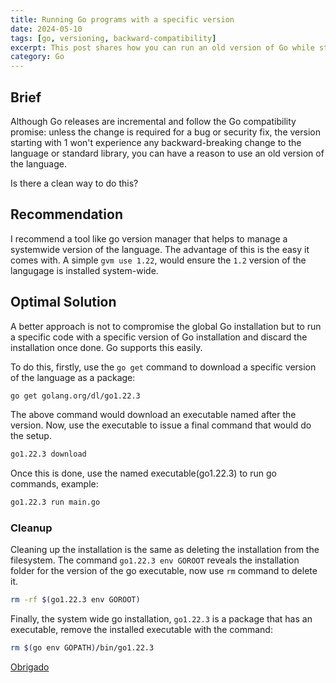 ```yaml
---
title: Running Go programs with a specific version
date: 2024-05-10
tags: [go, versioning, backward-compatibility]
excerpt: This post shares how you can run an old version of Go while still having your machine's default Go - which is newer.
category: Go
---
```


## Brief

Although Go releases are incremental and follow the Go compatibility promise: unless the change is required for a bug or security fix, the version starting with 1 won't experience any backward-breaking change to the language or standard library, you can have a reason to use an old version of the language.

Is there a clean way to do this?

## Recommendation

I recommend a tool like go version manager that helps to manage a systemwide version of the language. The advantage of this is the easy it comes with. A simple `gvm use 1.22`, would ensure the `1.2` version of the langugage is installed system-wide.

## Optimal Solution

A better approach is not to compromise the global Go installation but to run a specific code with a specific version of Go installation and discard the installation once done. Go supports this easily.

To do this, firstly, use the `go get` command to download a specific version of the language as a package:

```bash
go get golang.org/dl/go1.22.3
```

The above command would download an executable named after the version. Now, use the executable to issue a final command that would do the setup.

```bash
go1.22.3 download
```

Once this is done, use the named executable(go1.22.3) to run go commands, example:

```bash
go1.22.3 run main.go
```

### Cleanup

Cleaning up the installation is the same as deleting the installation from the filesystem. The command `go1.22.3 env GOROOT` reveals the installation folder for the version of the go executable, now use `rm` command to delete it.

```bash
rm -rf $(go1.22.3 env GOROOT)
```

Finally, the system wide go installation, `go1.22.3` is a package that has an executable, remove the installed executable with the command:

```bash
rm $(go env GOPATH)/bin/go1.22.3
```

[Obrigado](https://translate.google.com/?sl=auto&tl=en&text=Obrigado&op=translate)
